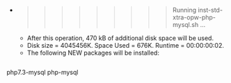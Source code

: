 * >>>>>>>>> Running inst-std-xtra-opw-php-mysql.sh ...
  * After this operation, 470 kB of additional disk space will be used.
  * Disk size = 4045456K. Space Used = 676K. Runtime = 00:00:00:02.
  * The following NEW packages will be installed:
  ```bash
php7.3-mysql php-mysql
  ```
